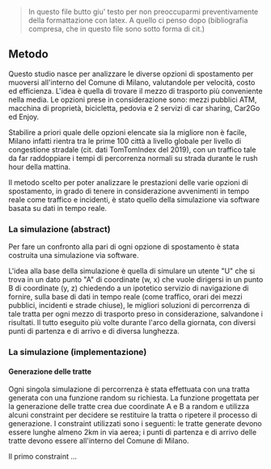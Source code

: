 > In questo file butto giu' testo per non preoccuparmi preventivamente della formattazione con latex. A quello ci penso dopo (bibliografia compresa, che in questo file sono sotto forma di cit.)

## Metodo

Questo studio nasce per analizzare le diverse opzioni di spostamento per muoversi all'interno del Comune di Milano, valutandole per velocità, costo ed efficienza. L'idea è quella di trovare il mezzo di trasporto più conveniente nella media. Le opzioni prese in considerazione sono: mezzi pubblici ATM, macchina di proprietà, bicicletta, pedovia e 2 servizi di car sharing, Car2Go ed Enjoy.

Stabilire a priori quale delle opzioni elencate sia la migliore non è facile, Milano infatti rientra tra le prime 100 città a livello globale per livello di congestione stradale (cit. dati TomTomIndex del 2019), con un traffico tale da far raddoppiare i tempi di percorrenza normali su strada durante le rush hour della mattina.

Il metodo scelto per poter analizzare le prestazioni delle varie opzioni di spostamento, in grado di tenere in considerazione avvenimenti in tempo reale come traffico e incidenti, è stato quello della simulazione via software basata su dati in tempo reale.

### La simulazione (abstract)

Per fare un confronto alla pari di ogni opzione di spostamento è stata costruita una simulazione via software.

L'idea alla base della simulazione è quella di simulare un utente "U" che si trova in un dato punto "A" di coordinate (w, x) che vuole dirigersi in un punto B di coordinate (y, z) chiedendo a un ipotetico servizio di navigazione di fornire, sulla base di dati in tempo reale (come traffico, orari dei mezzi pubblici, incidenti e strade chiuse), le migliori soluzioni di percorrenza di tale tratta per ogni mezzo di trasporto preso in considerazione, salvandone i risultati. Il tutto eseguito più volte durante l'arco della giornata, con diversi punti di partenza e di arrivo e di diversa lunghezza.

### La simulazione (implementazione)

#### Generazione delle tratte

Ogni singola simulazione di percorrenza è stata effettuata con una tratta generata con una funzione random su richiesta. La funzione progettata per la generazione delle tratte crea due coordinate A e B a random e utilizza alcuni constraint per decidere se restituire la tratta o ripetere il processo di generazione. I constraint utilizzati sono i seguenti: le tratte generate devono essere lunghe almeno 2km in via aerea; i punti di partenza e di arrivo delle tratte devono essere all'interno del Comune di Milano.

Il primo constraint ...
